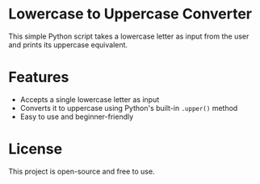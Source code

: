 # Lowercase to Uppercase Converter

This simple Python script takes a lowercase letter as input from the user and prints its uppercase equivalent.

# Features
- Accepts a single lowercase letter as input
- Converts it to uppercase using Python's built-in `.upper()` method
- Easy to use and beginner-friendly

# License
This project is open-source  and free to use.
